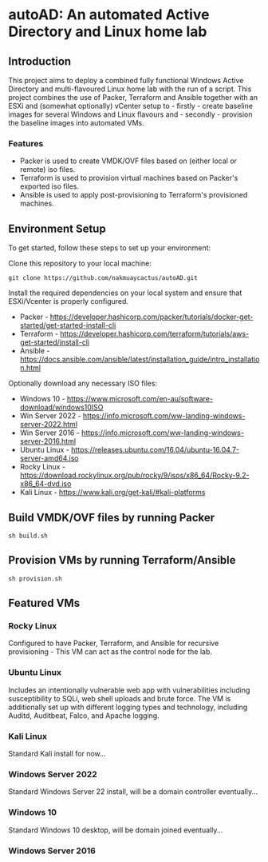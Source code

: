 # autoAD: An automated Active Directory and Linux home lab

## Introduction

This project aims to deploy a combined fully functional Windows Active Directory and multi-flavoured Linux home lab with the run of a script. This project combines the use of Packer, Terraform and Ansible together with an ESXi and (somewhat optionally) vCenter setup to - firstly - create baseline images for several Windows and Linux flavours and - secondly - provision the baseline images into automated VMs.

### Features

- Packer is used to create VMDK/OVF files based on (either local or remote) iso files.
- Terraform is used to provision virtual machines based on Packer's exported iso files.
- Ansible is used to apply post-provisioning to Terraform's provisioned machines.

## Environment Setup

To get started, follow these steps to set up your environment:

Clone this repository to your local machine:

    git clone https://github.com/nakmuaycactus/autoAD.git

Install the required dependencies on your local system and ensure that ESXi/Vcenter is properly configured.

- Packer  - https://developer.hashicorp.com/packer/tutorials/docker-get-started/get-started-install-cli
- Terraform - https://developer.hashicorp.com/terraform/tutorials/aws-get-started/install-cli
- Ansible - https://docs.ansible.com/ansible/latest/installation_guide/intro_installation.html
    
Optionally download any necessary ISO files:

- Windows 10      - https://www.microsoft.com/en-au/software-download/windows10ISO
- Win Server 2022 - https://info.microsoft.com/ww-landing-windows-server-2022.html
- Win Server 2016 - https://info.microsoft.com/ww-landing-windows-server-2016.html
- Ubuntu Linux    - https://releases.ubuntu.com/16.04/ubuntu-16.04.7-server-amd64.iso
- Rocky Linux     - https://download.rockylinux.org/pub/rocky/9/isos/x86_64/Rocky-9.2-x86_64-dvd.iso 
- Kali Linux      - https://www.kali.org/get-kali/#kali-platforms

## Build VMDK/OVF files by running Packer
    sh build.sh

## Provision VMs by running Terraform/Ansible
    sh provision.sh

## Featured VMs

### Rocky Linux

Configured to have Packer, Terraform, and Ansible for recursive provisioning - This VM can act as the control node for the lab.

### Ubuntu Linux

Includes an intentionally vulnerable web app with vulnerabilities including susceptibility to SQLi, web shell uploads and brute force. 
The VM is additionally set up with different logging types and technology, including Auditd, Auditbeat, Falco, and Apache logging.

### Kali Linux

Standard Kali install for now...

### Windows Server 2022

Standard Windows Server 22 install, will be a domain controller eventually...

### Windows 10

Standard Windows 10 desktop, will be domain joined eventually...

### Windows Server 2016
